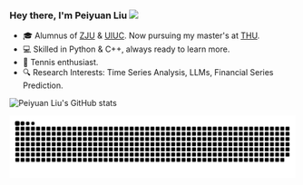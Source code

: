 <!--### Hi there 👋-->

<!--
**Hank0626/Hank0626** is a ✨ _special_ ✨ repository because its `README.md` (this file) appears on your GitHub profile.

Here are some ideas to get you started:

- 🔭 I’m currently working on ...
- 🌱 I’m currently learning ...
- 👯 I’m looking to collaborate on ...
- 🤔 I’m looking for help with ...
- 💬 Ask me about ...
- 📫 How to reach me: ...
- 😄 Pronouns: ...
- ⚡ Fun fact: ...
-->

### Hey there, I'm Peiyuan Liu <a href="https://www.gautamkrishnar.com/"><img src="https://media.giphy.com/media/hvRJCLFzcasrR4ia7z/giphy.gif" width="25px"></a>
- 🎓 Alumnus of [ZJU](https://www.zju.edu.cn) & [UIUC](https://illinois.edu/). Now pursuing my master's at [THU](https://www.tsinghua.edu.cn).
- 💻 Skilled in Python & C++, always ready to learn more.
- 🎾 Tennis enthusiast.
- 🔍 Research Interests: Time Series Analysis, LLMs, Financial Series Prediction.
<!-- - 💼 Ex-intern: @[Oneflow](https://github.com/Oneflow-Inc/oneflow), @[Xorbits](https://github.com/xorbitsai/xorbits) -->
<!-- - 🚀 Current intern at [OneFlow](https://github.com/Oneflow-Inc), embracing the future of AI. -->


![Peiyuan Liu's GitHub stats](https://github-readme-stats.vercel.app/api?username=HANK0626&show_icons=true&theme=tokyonight&count_private=true)

<!-- ![](https://komarev.com/ghpvc/?username=Hank0626&style=plastic&color=blue) -->

![](https://github.com/Hank0626/Hank0626/blob/main/assets/github-contribution-grid-snake-dark.svg)
